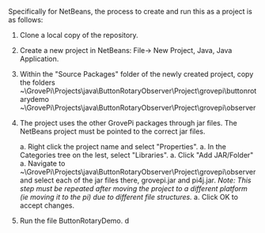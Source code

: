 Specifically for NetBeans, the process to create and run this as a project is as follows:
1. Clone a local copy of the repository.
1. Create a new project in NetBeans: File-> New Project, Java, Java Application.
1. Within the "Source Packages" folder of the newly created project, copy the folders 
~\GrovePi\Projects\java\ButtonRotaryObserver\Project\grovepi\buttonrotarydemo
~\GrovePi\Projects\java\ButtonRotaryObserver\Project\grovepi\observer
1. The project uses the other GrovePi packages through jar files.  The NetBeans project must be pointed to the correct jar files.

   a. Right click the project name and select "Properties".
   a. In the Categories tree on the lest, select "Libraries".
   a. Click "Add JAR/Folder"
   a. Navigate to ~\GrovePi\Projects\java\ButtonRotaryObserver\Project\grovepi\observer and select each of the  jar files there, grovepi.jar and pi4j.jar.   *Note: This step must be repeated after moving the project to a different platform (ie moving it to the pi) due to different file structures.*
   a. Click OK to accept changes.
  
1. Run the file ButtonRotaryDemo. 
 d
